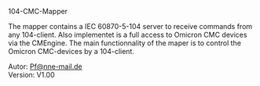 104-CMC-Mapper  

The mapper contains a IEC 60870-5-104 server to receive commands from  
any 104-client. Also implementet is a full access to Omicron CMC devices  
via the CMEngine.
The main functionnality of the maper is to control the Omicron 
CMC-devices by a 104-client.

Autor:   Pf@nne-mail.de  
Version: V1.00
